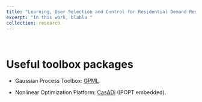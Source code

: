 ```yaml
---
title: "Learning, User Selection and Control for Residential Demand Response"
excerpt: "In this work, blabla "
collection: research
---
```

<p>&nbsp;</p>

Useful toolbox packages
====

- Gaussian Process Toolbox: [GPML](http://www.gaussianprocess.org/gpml/code/matlab/doc/).

- Nonlinear Optimization Platform: [CasADi](https://web.casadi.org/docs/) (IPOPT embedded).

